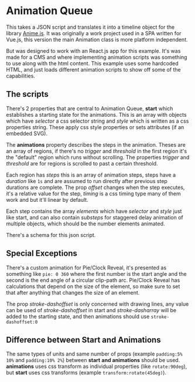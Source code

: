# Animation Queue
This takes a JSON script and translates it into a timeline object for the library [Anime.js](https://animejs.com/). It was originally a work project used in a SPA written for Vue.js, this version the main Animation class is more platform independent.

But was designed to work with an React.js app for this example. It's was made for a CMS and where implementing animation scripts was something to use along with the html content. This example uses some hardcoded HTML, and just loads different animation scripts to show off some of the capabilities.

## The scripts
There's 2 properties that are central to Animation Queue, **start** which establishes a starting state for the animations. This is an array with objects which have *selector* a css selector string and *style* which is written as a css properties string. These apply css style properties or sets attributes (if an embedded SVG).

The **animations** property describes the steps in the animation. Theses are an array of regions, if there's no *trigger* and *threshold* in the first region it's the "default" region which runs without scrolling. The properties *trigger* and *threshold* are for regions is scrolled to past a certain threshold.

Each region has *steps* this is an array of animation steps, steps have a *duration* like `1s` and are assumed to run directly after previous step durations are complete. The prop *offset* changes when the step executes, it's a relative value for the step, *timing* is a css timing type many of them work and but it'll linear by default.

Each step contains the array *elements* which have *selector* and *style* just like start, and can also contain *substeps* for staggered delay animation of multiple objects, which should be the number elements animated.

There's a schema for this json script.

## Special Exceptions
There's a custom animation for Pie/Clock Reveal, it's presented as something like `pie: 0 360` where the first number is the start angle and the second is the end angle of a circular clip-path arc. Pie/Clock Reveal has calculations that depend on the size of the element, so make sure to set that after anything that changes the size of an element.

The prop *stroke-dashoffset* is only concerned with drawing lines, any value can be used of *stroke-dashoffset* in start and *stroke-dasharray* will be added to the starting state, and then animations should use `stroke-dashoffset:0`

## Difference between Start and Animations

The same types of units and same number of props (example `padding:5% 10%` and `padding:10% 2%`) between **start** **and animations** should be used. **animations** uses css transform as individual properties (like `rotate:90deg`), but **start** uses css transforms (example `transform:rotate(45deg)`).                                                                                                                                                                                                                                                                                                                                                                                                                                                                                                                                                                                                
